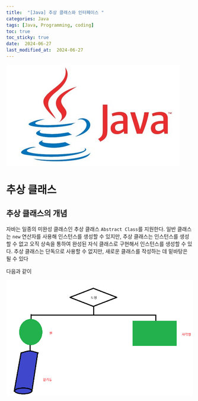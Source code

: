 ```yaml
---
title:  "[Java] 추상 클래스와 인터페이스 " 
categories: Java
tags: [Java, Programming, coding]
toc: true
toc_sticky: true
date:  2024-06-27
last_modified_at:  2024-06-27
---
```


![java.png](/assets/images/java.png)

# 추상 클래스

## 추상 클래스의 개념

자바는 일종의 미완성 클래스인 추상 클래스 `Abstract Class`를 지원한다. 일반 클래스는 `new` 연산자를 사용해 인스턴스를 생성할 수 있지만,
추상 클래스는 인스턴스를 생성할 수 없고 오직 상속을 통하여 완성된 자식 클래스로 구현해서 인스턴스를 생성할 수 있다. 추상 클래스는 단독으로 
사용할 수 없지만, 새로운 클래스를 작성하는 데 밑바탕은 될 수 있다

다음과 같이  

![그림 7-1](/assets/images/7-1.png)

